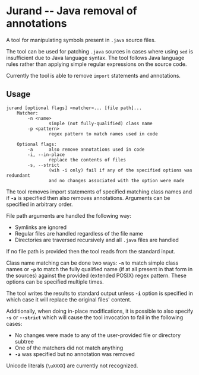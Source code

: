# Jurand -- Java removal of annotations

A tool for manipulating symbols present in `.java` source files.

The tool can be used for patching `.java` sources in cases where using `sed` is
insufficient due to Java language syntax. The tool follows Java language rules
rather than applying simple regular expressions on the source code.

Currently the tool is able to remove `import` statements and annotations.

## Usage

```
jurand [optional flags] <matcher>... [file path]...
    Matcher:
        -n <name>
                simple (not fully-qualified) class name
        -p <pattern>
                regex pattern to match names used in code
    
    Optional flags:
        -a      also remove annotations used in code
        -i, --in-place
                replace the contents of files
        -s, --strict
                (wih -i only) fail if any of the specified options was redundant
                and no changes associated with the option were made
```

The tool removes import statements of specified matching class names and if
**`-a`** is specified then also removes annotations. Arguments can be specified
in arbitrary order.

File path arguments are handled the following way:

* Symlinks are ignored
* Regular files are handled regardless of the file name
* Directories are traversed recursively and all `.java` files are handled

If no file path is provided then the tool reads from the standard input.

Class name matching can be done two ways: **`-n`** to match simple class names
or **`-p`** to match the fully qualified name (if at all present in that form in
the sources) against the provided (extended POSIX) regex pattern. These options
can be specified multiple times.

The tool writes the results to standard output unless **`-i`** option is
specified in which case it will replace the original files' content.

Additionally, when doing in-place modifications, it is possible to also specify
**`-s`** or **`--strict`** which will cause the tool invocation to fail in the
following cases:

* No changes were made to any of the user-provided file or directory subtree
* One of the matchers did not match anything
* **`-a`** was specified but no annotation was removed

Unicode literals (`\uXXXX`) are currently not recognized.
